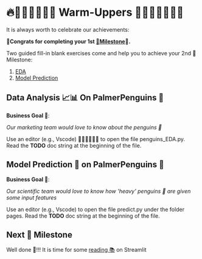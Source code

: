 # 🔥🏋🏽‍♂️🏋🏽‍♀️ Warm-Uppers 🏋🏽‍♂️🏋🏽‍♀️🔥
It is always worth to celebrate our achievements:

__🎉Congrats for completing your 1st [🗿Milestone](../README.md#environment-🌀-and-installation-👩🏽‍🔧👨🏽‍🔧)🎉.__

Two guided fill-in blank exercises come and help you to achieve your 2nd 🗿Milestone:
1. [EDA](#data-analysis-📈📊-on-palmerpenguins-🐧)
2. [Model Prediction](#model-prediction-🔮-on-palmerpenguins-🐧)

## Data Analysis 📈📊 On PalmerPenguins 🐧
__Business Goal 🎯__:

*Our marketing team would love to know about the penguins 🐧*

Use an editor (e.g., Vscode) 👩🏽‍💻🧑🏽‍💻 to open the file penguins_EDA.py. Read the __TODO__ doc string at the beginning of the file. 


## Model Prediction 🔮 on PalmerPenguins 🐧
__Business Goal 🎯__:

*Our scientific team would love to know how 'heavy' penguins 🐧 are given some input features*

Use an editor (e.g., Vscode) to open the file predict.py under the folder pages. Read the __TODO__ doc string at the beginning of the file. 

## Next 🗿 Milestone
Well done 🎉!!! It is time for some [reading 📚](../streamlit_exercise/streamlit.md) on Streamlit

